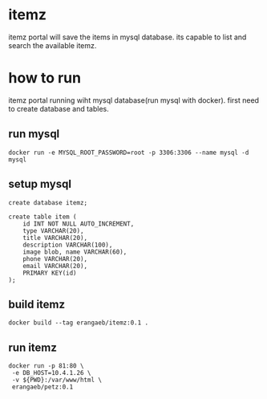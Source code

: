 # itemz

itemz portal will save the items in mysql database. its capable to list and
search the available itemz.

# how to run

itemz portal running wiht mysql database(run mysql with docker). first need to
create database and tables.

## run mysql

```
docker run -e MYSQL_ROOT_PASSWORD=root -p 3306:3306 --name mysql -d mysql
```

## setup mysql

```
create database itemz;

create table item (
    id INT NOT NULL AUTO_INCREMENT,
    type VARCHAR(20),
    title VARCHAR(20),
    description VARCHAR(100),
    image blob, name VARCHAR(60),
    phone VARCHAR(20),
    email VARCHAR(20),
    PRIMARY KEY(id)
);
```

## build itemz

```
docker build --tag erangaeb/itemz:0.1 .
```

## run itemz

```
docker run -p 81:80 \
 -e DB_HOST=10.4.1.26 \
 -v ${PWD}:/var/www/html \
 erangaeb/petz:0.1
```

